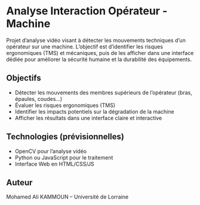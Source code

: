 # Analyse Interaction Opérateur - Machine

Projet d’analyse vidéo visant à détecter les mouvements techniques d’un opérateur sur une machine.
L’objectif est d’identifier les risques ergonomiques (TMS) et mécaniques, puis de les afficher
dans une interface dédiée pour améliorer la sécurité humaine et la durabilité des équipements.

## Objectifs
- Détecter les mouvements des membres supérieurs de l’opérateur (bras, épaules, coudes…)
- Évaluer les risques ergonomiques (TMS)
- Identifier les impacts potentiels sur la dégradation de la machine
- Afficher les résultats dans une interface claire et interactive

## Technologies (prévisionnelles)
- OpenCV pour l’analyse vidéo
- Python ou JavaScript pour le traitement
- Interface Web en HTML/CSS/JS

## Auteur
Mohamed Ali KAMMOUN – Université de Lorraine

